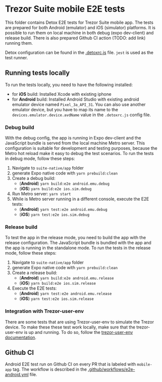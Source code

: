 # Trezor Suite mobile E2E tests

This folder contains Detox E2E tests for Trezor Suite mobile app. The tests are prepared for both Android (emulator) and iOS (simulator) platforms. It is possible to run them on local machine in both debug (expo dev-client) and release build. There is also prepared Github CI action (TODO: add link) running them.

Detox configuration can be found in the [.detoxrc.js](../.detoxrc.js) file. `jest` is used as the test runner.

## Running tests locally

To run the tests locally, you need to have the following installed:

-   for **iOS** build: Installed Xcode with existing iphone
-   for **Android** build: Installed Android Studio with existing android emulator device named `Pixel_3a_API_31`. You can also use another emulator device, but you have to map its name to the `devices.emulator.device.avdName` value in the `.detoxrc.js` config file.

### Debug build

With the debug config, the app is running in Expo dev-client and the JavaScript bundle is served from the local machine Metro server. This configuration is suitable for development and testing purposes, because the Metro hot reload make it easy to debug the test scenarios. To run the tests in debug mode, follow these steps:

1. Navigate to `suite-native/app` folder
2. generate Expo native code with `yarn prebuild:clean`
3. Create a debug build:
    - (**Android**) `yarn build:e2e android.emu.debug`
    - (**iOS**) `yarn build:e2e ios.sim.debug`
4. Run Metro server: `yarn start`
5. While is Metro server running in a different console, execute the E2E tests:
    - (**Android**) `yarn test:e2e android.emu.debug`
    - (**iOS**) `yarn test:e2e ios.sim.debug`

### Release build

To test the app in the release mode, you need to build the app with the release configuration. The JavaScript bundle is bundled with the app and the app is running in the standalone mode. To run the tests in the release mode, follow these steps:

1. Navigate to `suite-native/app` folder
2. generate Expo native code with `yarn prebuild:clean`
3. Create a release build:
    - (**Android**) `yarn build:e2e android.emu.release`
    - (**iOS**) `yarn build:e2e ios.sim.release`
4. Execute the E2E tests:
    - (**Android**) `yarn test:e2e android.emu.release`
    - (**iOS**) `yarn test:e2e ios.sim.release`

### Integration with Trezor-user-env

There are some tests that are using Trezor-user-env to simulate the Trezor device. To make these these test work locally, make sure that the trezor-user-env is up and running. To do so, follow the [trezor-user-env documentation](https://github.com/trezor/trezor-user-env/blob/master/README.md).

## Github CI

Android E2E test run on Github CI on every PR that is labeled with `mobile-app` tag. The workflow is described in the [.github/workflows/e2e-android.yml](../../../.github/workflows/mobile-e2e-android.yml) file.
